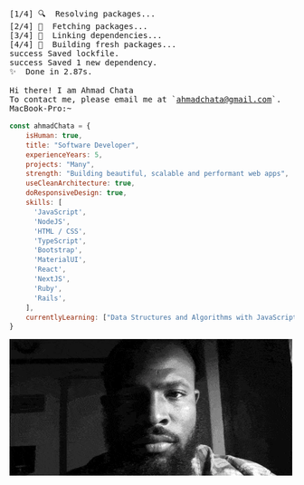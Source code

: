 <pre>
[1/4] 🔍  Resolving packages...
[2/4] 🚚  Fetching packages...
[3/4] 🔗  Linking dependencies...
[4/4] 🔨  Building fresh packages...
success Saved lockfile.
success Saved 1 new dependency.
✨  Done in 2.87s.

Hi there! I am Ahmad Chata
To contact me, please email me at `<a href="mailto:ahmadchata@gmail.com.com">ahmadchata@gmail.com</a>`.
MacBook-Pro:~
</pre>

```JavaScript
const ahmadChata = {
    isHuman: true,
    title: "Software Developer",
    experienceYears: 5,
    projects: "Many",
    strength: "Building beautiful, scalable and performant web apps",
    useCleanArchitecture: true,
    doResponsiveDesign: true,
    skills: [
      'JavaScript',
      'NodeJS',
      'HTML / CSS',
      'TypeScript',
      'Bootstrap',
      'MaterialUI',
      'React',
      'NextJS',
      'Ruby',
      'Rails',
    ],
    currentlyLearning: ["Data Structures and Algorithms with JavaScript", "NodeJS and TypeScript" ]
}
```

[![Header](https://github.com/ahmadchata/ahmadchata/blob/main/image/image.gif)](https://www.ahmadchata.com/)
